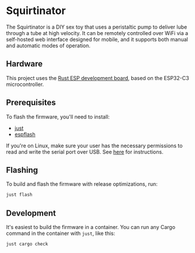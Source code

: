 # Squirtinator

The Squirtinator is a DIY sex toy that uses a peristaltic pump to deliver lube
through a tube at high velocity. It can be remotely controlled over WiFi via a
self-hosted web interface designed for mobile, and it supports both manual and
automatic modes of operation.

## Hardware

This project uses the [Rust ESP development
board](https://github.com/esp-rs/esp-rust-board), based on the ESP32-C3
microcontroller.

## Prerequisites

To flash the firmware, you'll need to install:

- [just](https://github.com/casey/just?tab=readme-ov-file#installation)
- [espflash](https://github.com/esp-rs/espflash/tree/main/espflash#installation)

If you're on Linux, make sure your user has the necessary permissions to read
and write the serial port over USB. See
[here](https://docs.espressif.com/projects/esp-idf/en/latest/esp32/get-started/establish-serial-connection.html#linux-dialout-group)
for instructions.

## Flashing

To build and flash the firmware with release optimizations, run:

```sh
just flash
```

## Development

It's easiest to build the firmware in a container. You can run any Cargo
command in the container with `just`, like this:

```sh
just cargo check
```
